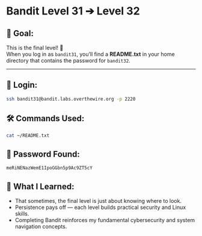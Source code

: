 # Bandit Level 31 ➔ Level 32

## 🧠 Goal:
This is the final level! 🎉  
When you log in as `bandit31`, you’ll find a **README.txt** in your home directory that contains the password for `bandit32`.

---

## 🔐 Login:
```bash
ssh bandit31@bandit.labs.overthewire.org -p 2220
```

## 🛠️ Commands Used:
```bash
cat ~/README.txt
```

## 🧾 Password Found:
`meRiNENazWemE1IpoGGbn5p9Ac9ZT5cY`

## 📘 What I Learned:
- That sometimes, the final level is just about knowing where to look.
-	Persistence pays off — each level builds practical security and Linux skills.
-	Completing Bandit reinforces my fundamental cybersecurity and system navigation concepts.
